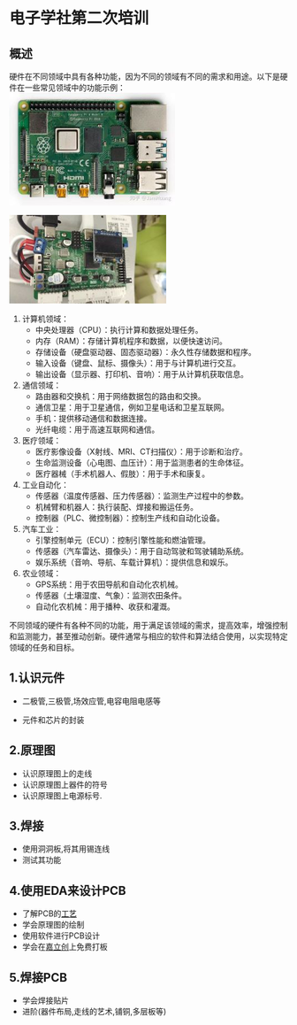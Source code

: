 # 电子学社第二次培训

## 概述

硬件在不同领域中具有各种功能，因为不同的领域有不同的需求和用途。以下是硬件在一些常见领域中的功能示例：
![img](img/树莓派.jpg)

![ros](img/ros.jpg)						

1. 计算机领域：
   - 中央处理器（CPU）：执行计算和数据处理任务。
   - 内存（RAM）：存储计算机程序和数据，以便快速访问。
   - 存储设备（硬盘驱动器、固态驱动器）：永久性存储数据和程序。
   - 输入设备（键盘、鼠标、摄像头）：用于与计算机进行交互。
   - 输出设备（显示器、打印机、音响）：用于从计算机获取信息。
2. 通信领域：
   - 路由器和交换机：用于网络数据包的路由和交换。
   - 通信卫星：用于卫星通信，例如卫星电话和卫星互联网。
   - 手机：提供移动通信和数据连接。
   - 光纤电缆：用于高速互联网和通信。
3. 医疗领域：
   - 医疗影像设备（X射线、MRI、CT扫描仪）：用于诊断和治疗。
   - 生命监测设备（心电图、血压计）：用于监测患者的生命体征。
   - 医疗器械（手术机器人、假肢）：用于手术和康复。
4. 工业自动化：
   - 传感器（温度传感器、压力传感器）：监测生产过程中的参数。
   - 机械臂和机器人：执行装配、焊接和搬运任务。
   - 控制器（PLC、微控制器）：控制生产线和自动化设备。
5. 汽车工业：
   - 引擎控制单元（ECU）：控制引擎性能和燃油管理。
   - 传感器（汽车雷达、摄像头）：用于自动驾驶和驾驶辅助系统。
   - 娱乐系统（音响、导航、车载计算机）：提供信息和娱乐。
6. 农业领域：
   - GPS系统：用于农田导航和自动化农机械。
   - 传感器（土壤湿度、气象）：监测农田条件。
   - 自动化农机械：用于播种、收获和灌溉。

不同领域的硬件有各种不同的功能，用于满足该领域的需求，提高效率，增强控制和监测能力，甚至推动创新。硬件通常与相应的软件和算法结合使用，以实现特定领域的任务和目标。


## 1.认识元件

- 二极管,三极管,场效应管,电容电阻电感等

- 元件和芯片的封装

## 2.原理图

- 认识原理图上的走线
- 认识原理图上器件的符号
- 认识原理图上电源标号.

## 3.焊接

- 使用洞洞板,将其用锡连线
- 测试其功能

## 4.使用EDA来设计PCB

- 了解PCB的[工艺](https://www.bilibili.com/video/BV1u64y1Y7sW?p=5&vd_source=b279e35a0a303b80df2905504b3b727a)
- 学会原理图的绘制
- 使用软件进行PCB设计
- 学会在[嘉立创](https://lceda.cn/)上免费打板

## 5.焊接PCB

- 学会焊接贴片
- 进阶(器件布局,走线的艺术,铺铜,多层板等)

